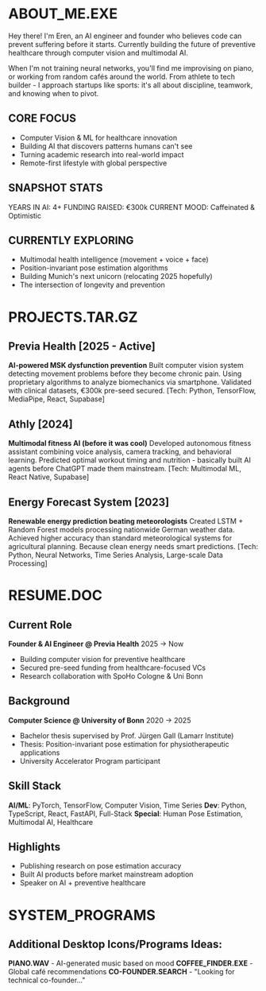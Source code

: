 # ABOUT_ME.EXE

Hey there! I'm Eren, an AI engineer and founder who believes code can prevent suffering before it starts. Currently building the future of preventive healthcare through computer vision and multimodal AI.

When I'm not training neural networks, you'll find me improvising on piano, or working from random cafés around the world. From athlete to tech builder - I approach startups like sports: it's all about discipline, teamwork, and knowing when to pivot.

## CORE FOCUS
- Computer Vision & ML for healthcare innovation
- Building AI that discovers patterns humans can't see
- Turning academic research into real-world impact
- Remote-first lifestyle with global perspective

## SNAPSHOT STATS
YEARS IN AI: 4+
FUNDING RAISED: €300k
CURRENT MOOD: Caffeinated & Optimistic

## CURRENTLY EXPLORING
- Multimodal health intelligence (movement + voice + face)
- Position-invariant pose estimation algorithms
- Building Munich's next unicorn (relocating 2025 hopefully)
- The intersection of longevity and prevention

# PROJECTS.TAR.GZ

## Previa Health [2025 - Active]
**AI-powered MSK dysfunction prevention**
Built computer vision system detecting movement problems before they become chronic pain. Using proprietary algorithms to analyze biomechanics via smartphone. Validated with clinical datasets, €300k pre-seed secured.
[Tech: Python, TensorFlow, MediaPipe, React, Supabase]

## Athly [2024]
**Multimodal fitness AI (before it was cool)**
Developed autonomous fitness assistant combining voice analysis, camera tracking, and behavioral learning. Predicted optimal workout timing and nutrition - basically built AI agents before ChatGPT made them mainstream.
[Tech: Multimodal ML, React Native, Supabase]

## Energy Forecast System [2023]
**Renewable energy prediction beating meteorologists**
Created LSTM + Random Forest models processing nationwide German weather data. Achieved higher accuracy than standard meteorological systems for agricultural planning. Because clean energy needs smart predictions.
[Tech: Python, Neural Networks, Time Series Analysis, Large-scale Data Processing]

# RESUME.DOC

## Current Role
**Founder & AI Engineer @ Previa Health**
2025 → Now
- Building computer vision for preventive healthcare
- Secured pre-seed funding from healthcare-focused VCs
- Research collaboration with SpoHo Cologne & Uni Bonn

## Background
**Computer Science @ University of Bonn**
2020 → 2025
- Bachelor thesis supervised by Prof. Jürgen Gall (Lamarr Institute)
- Thesis: Position-invariant pose estimation for physiotherapeutic applications
- University Accelerator Program participant

## Skill Stack
**AI/ML**: PyTorch, TensorFlow, Computer Vision, Time Series
**Dev**: Python, TypeScript, React, FastAPI, Full-Stack
**Special**: Human Pose Estimation, Multimodal AI, Healthcare

## Highlights
- Publishing research on pose estimation accuracy
- Built AI products before market mainstream adoption
- Speaker on AI + preventive healthcare

# SYSTEM_PROGRAMS

## Additional Desktop Icons/Programs Ideas:

**PIANO.WAV** - AI-generated music based on mood
**COFFEE_FINDER.EXE** - Global café recommendations
**CO-FOUNDER.SEARCH** - "Looking for technical co-founder..."

